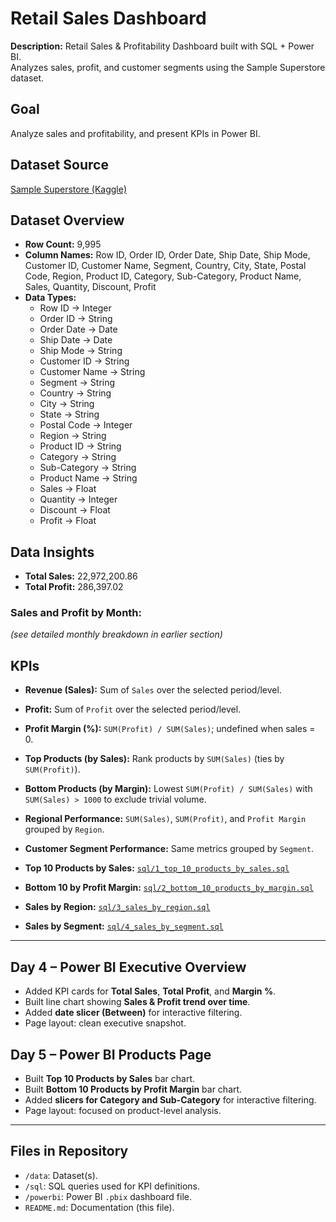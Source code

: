 # Retail Sales Dashboard

**Description:** Retail Sales & Profitability Dashboard built with SQL + Power BI.  
Analyzes sales, profit, and customer segments using the Sample Superstore dataset.

## Goal
Analyze sales and profitability, and present KPIs in Power BI.

## Dataset Source
[Sample Superstore (Kaggle)](https://www.kaggle.com/datasets/vivek468/superstore-dataset-final)

## Dataset Overview
- **Row Count:** 9,995
- **Column Names:** Row ID, Order ID, Order Date, Ship Date, Ship Mode, Customer ID, Customer Name, Segment, Country, City, State, Postal Code, Region, Product ID, Category, Sub-Category, Product Name, Sales, Quantity, Discount, Profit
- **Data Types:**
  - Row ID → Integer
  - Order ID → String
  - Order Date → Date
  - Ship Date → Date
  - Ship Mode → String
  - Customer ID → String
  - Customer Name → String
  - Segment → String
  - Country → String
  - City → String
  - State → String
  - Postal Code → Integer
  - Region → String
  - Product ID → String
  - Category → String
  - Sub-Category → String
  - Product Name → String
  - Sales → Float
  - Quantity → Integer
  - Discount → Float
  - Profit → Float

## Data Insights

- **Total Sales:** 22,972,200.86  
- **Total Profit:** 286,397.02  

### Sales and Profit by Month:

*(see detailed monthly breakdown in earlier section)*

## KPIs

- **Revenue (Sales):** Sum of `Sales` over the selected period/level.  
- **Profit:** Sum of `Profit` over the selected period/level.  
- **Profit Margin (%):** `SUM(Profit) / SUM(Sales)`; undefined when sales = 0.  
- **Top Products (by Sales):** Rank products by `SUM(Sales)` (ties by `SUM(Profit)`).  
- **Bottom Products (by Margin):** Lowest `SUM(Profit) / SUM(Sales)` with `SUM(Sales) > 1000` to exclude trivial volume.  
- **Regional Performance:** `SUM(Sales)`, `SUM(Profit)`, and `Profit Margin` grouped by `Region`.  
- **Customer Segment Performance:** Same metrics grouped by `Segment`.  

- **Top 10 Products by Sales:** [`sql/1_top_10_products_by_sales.sql`](sql/1_top_10_products_by_sales.sql)  
- **Bottom 10 by Profit Margin:** [`sql/2_bottom_10_products_by_margin.sql`](sql/2_bottom_10_products_by_margin.sql)  
- **Sales by Region:** [`sql/3_sales_by_region.sql`](sql/3_sales_by_region.sql)  
- **Sales by Segment:** [`sql/4_sales_by_segment.sql`](sql/4_sales_by_segment.sql)  

---

## Day 4 – Power BI Executive Overview
- Added KPI cards for **Total Sales**, **Total Profit**, and **Margin %**.  
- Built line chart showing **Sales & Profit trend over time**.  
- Added **date slicer (Between)** for interactive filtering.  
- Page layout: clean executive snapshot.  

## Day 5 – Power BI Products Page
- Built **Top 10 Products by Sales** bar chart.  
- Built **Bottom 10 Products by Profit Margin** bar chart.  
- Added **slicers for Category and Sub-Category** for interactive filtering.  
- Page layout: focused on product-level analysis.  

---

## Files in Repository
- `/data`: Dataset(s).  
- `/sql`: SQL queries used for KPI definitions.  
- `/powerbi`: Power BI `.pbix` dashboard file.  
- `README.md`: Documentation (this file).  
